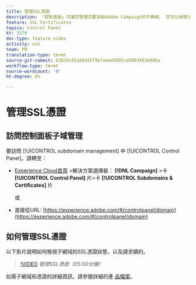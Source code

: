 ```yaml
---
title: 管理SSL憑證
description: 「控制面板」可讓您管理您委派給Adobe Campaign的子網域。 您可以檢視子網域，並要求續約其憑證。
feature: SSL Certificates
topics: Control Panel
kt: 3379
doc-type: feature video
activity: use
team: PM
translation-type: tm+mt
source-git-commit: b2820c65a88d25f9b7a4ed5005cd5083463e000a
workflow-type: tm+mt
source-wordcount: '0'
ht-degree: 0%

---
```



# 管理SSL憑證

## 訪問控制面板子域管理

要訪問 [!UICONTROL subdomain management] 中 [!UICONTROL Control Panel]，請轉至：

* [Experience Cloud首頁](https://experience.adobe.com/#/home) >解決方案選擇器： **[!DNL Campaign]** >卡 **[!UICONTROL Control Panel]** 片>卡 **[!UICONTROL Subdomains & Certificates]** 片

   或
* 直接從URL: [https://experience.adobe.com/#/controlpanel/domain](https://experience.adobe.com/#/controlpanel/domain)

## 如何管理SSL憑證

以下影片說明如何檢視子網域的SSL憑證狀態，以及請求續約。

>[!VIDEO](https://video.tv.adobe.com/v/28492?quality=12)
*管理SSL憑證（05:00分鐘）*

如需子網域和憑證的詳細資訊，請參閱詳細的產 [品檔案](https://helpx.adobe.com/campaign/kb/control-panel-subdomains-certificates.html)。
